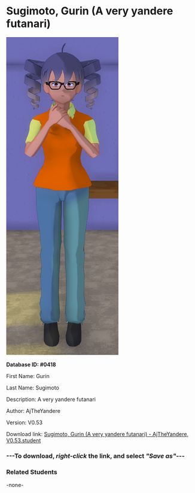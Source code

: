 # Sugimoto, Gurin (A very yandere futanari)

<img src="../../Files/Images/Sugimoto, Gurin (A very yandere futanari).png" title="Sugimoto, Gurin (A very yandere futanari) - AjTheYandere, V0.53">

**Database ID: #0418**

First Name: Gurin

Last Name: Sugimoto

Description: A very yandere futanari

Author: AjTheYandere

Version: V0.53

Download link: <a href="https://raw.githubusercontent.com/Arbiter1223/Daigaku-Gurashi-Custom-Students/master/Files/Student%20Files/Sugimoto%2C%20Gurin%20(A%20very%20yandere%20futanari)%20-%20AjTheYandere%2C%20V0.53.student">Sugimoto, Gurin (A very yandere futanari) - AjTheYandere, V0.53.student</a>

### ---**To download, _right-click_ the link, and select _"Save as"_**---

### Related Students

-none-
